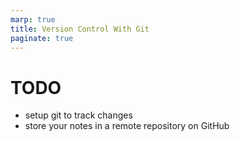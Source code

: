 ```yaml
---
marp: true
title: Version Control With Git
paginate: true
---
```



# TODO
* setup git to track changes
* store your notes in a remote repository on GitHub


